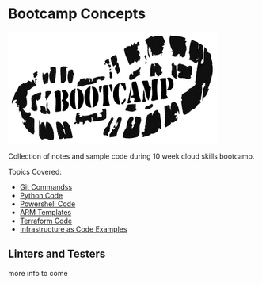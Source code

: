 # Bootcamp Concepts

![header](https://github.com/baxleyb/CloudSkillsBootCamp/blob/main/images/Bootcamp.png)


Collection of notes and sample code during 10 week cloud skills bootcamp.

Topics Covered:
* [Git Commandss](https://github.com/baxleyb/CloudSkillsBootCamp/tree/main/Git)
* [Python Code](https://github.com/baxleyb/CloudSkillsBootCamp/tree/main/Python)
* [Powershell Code](https://github.com/dboconsultingllc/BootcampConcepts/tree/mainBranch/Powershell)
* [ARM Templates](https://github.com/baxleyb/CloudSkillsBootCamp/tree/main/ARM)
* [Terraform Code](https://github.com/baxleyb/CloudSkillsBootCamp/tree/main/Terraform)
* [Infrastructure as Code Examples](https://github.com/baxleyb/CloudSkillsBootCamp/tree/main/IAC-Testing/terraform-aws-webserver)




## Linters and Testers

more info to come

